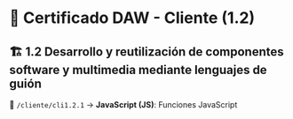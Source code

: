  # 📌 Certificado DAW - Cliente (1.2)  

## 🏗️ 1.2 Desarrollo y reutilización de componentes software y multimedia mediante lenguajes de guión

📁 `/cliente/cli1.2.1` → **JavaScript (JS)**: Funciones JavaScript